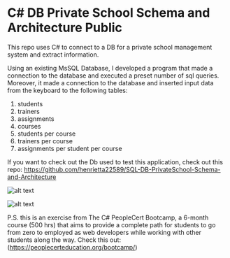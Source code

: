 # C# DB Private School Schema and Architecture Public
This repo uses C# to connect to a DB for a private school management system and extract information.

Using an existing MsSQL Database, I developed a program that made a connection to the database and executed a preset number of sql queries. Moreover, it made a connection to the database and inserted input data from the keyboard to the following tables:
1. students 
2. trainers
3. assignments
4. courses 
5. students per course 
6. trainers per course
7. assignments per student per course 


If you want to check out the Db used to test this application, check out this repo: https://github.com/henrietta22589/SQL-DB-PrivateSchool-Schema-and-Architecture

![alt text](https://github.com/henrietta22589/PrivateSchool-DB-Schema-and-Architecture/blob/main/schema.jpg?raw=true)

![alt text](https://github.com/henrietta22589/PrivateSchool-DB-Schema-and-Architecture/blob/main/schemaDB.png?raw=true)


P.S. this is an exercise from The C# PeopleCert Bootcamp, a 6-month course (500 hrs) that aims to provide a complete path for students to go from zero to employed as web developers while working with other students along the way. Check this out: (https://peoplecerteducation.org/bootcamp/)
